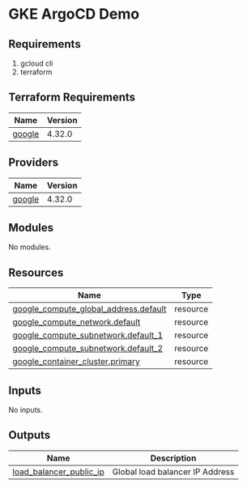 # GKE ArgoCD Demo

## Requirements

1. gcloud cli
2. terraform

## Terraform Requirements

| Name | Version |
|------|---------|
| <a name="requirement_google"></a> [google](#requirement\_google) | 4.32.0 |

## Providers

| Name | Version |
|------|---------|
| <a name="provider_google"></a> [google](#provider\_google) | 4.32.0 |

## Modules

No modules.

## Resources

| Name | Type |
|------|------|
| [google_compute_global_address.default](https://registry.terraform.io/providers/hashicorp/google/4.32.0/docs/resources/compute_global_address) | resource |
| [google_compute_network.default](https://registry.terraform.io/providers/hashicorp/google/4.32.0/docs/resources/compute_network) | resource |
| [google_compute_subnetwork.default_1](https://registry.terraform.io/providers/hashicorp/google/4.32.0/docs/resources/compute_subnetwork) | resource |
| [google_compute_subnetwork.default_2](https://registry.terraform.io/providers/hashicorp/google/4.32.0/docs/resources/compute_subnetwork) | resource |
| [google_container_cluster.primary](https://registry.terraform.io/providers/hashicorp/google/4.32.0/docs/resources/container_cluster) | resource |

## Inputs

No inputs.

## Outputs

| Name | Description |
|------|-------------|
| <a name="output_load_balancer_public_ip"></a> [load\_balancer\_public\_ip](#output\_load\_balancer\_public\_ip) | Global load balancer IP Address |
